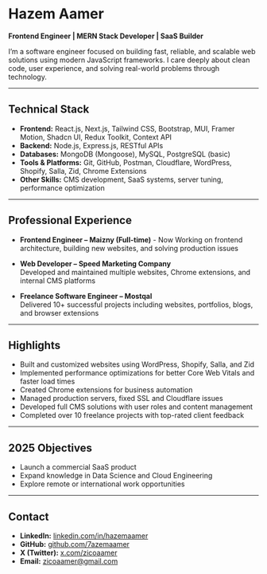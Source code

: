 # Hazem Aamer

**Frontend Engineer | MERN Stack Developer | SaaS Builder**

I’m a software engineer focused on building fast, reliable, and scalable web solutions using modern JavaScript frameworks. I care deeply about clean code, user experience, and solving real-world problems through technology.

---

## Technical Stack

- **Frontend:** React.js, Next.js, Tailwind CSS, Bootstrap, MUI, Framer Motion, Shadcn UI, Redux Toolkit, Context API  
- **Backend:** Node.js, Express.js, RESTful APIs  
- **Databases:** MongoDB (Mongoose), MySQL, PostgreSQL (basic)  
- **Tools & Platforms:** Git, GitHub, Postman, Cloudflare, WordPress, Shopify, Salla, Zid, Chrome Extensions  
- **Other Skills:** CMS development, SaaS systems, server tuning, performance optimization

---

## Professional Experience

- **Frontend Engineer – Maizny (Full-time)** - Now 
  Working on frontend architecture, building new websites, and solving production issues

- **Web Developer – Speed Marketing Company**  
  Developed and maintained multiple websites, Chrome extensions, and internal CMS platforms

- **Freelance Software Engineer – Mostqal**  
  Delivered 10+ successful projects including websites, portfolios, blogs, and browser extensions

---

## Highlights

- Built and customized websites using WordPress, Shopify, Salla, and Zid  
- Implemented performance optimizations for better Core Web Vitals and faster load times  
- Created Chrome extensions for business automation  
- Managed production servers, fixed SSL and Cloudflare issues  
- Developed full CMS solutions with user roles and content management  
- Completed over 10 freelance projects with top-rated client feedback

---

## 2025 Objectives

- Launch a commercial SaaS product  
- Expand knowledge in Data Science and Cloud Engineering  
- Explore remote or international work opportunities

---

## Contact

- **LinkedIn:** [linkedin.com/in/hazemaamer](https://www.linkedin.com/in/hazemaamer)  
- **GitHub:** [github.com/7azemaamer](https://github.com/7azemaamer)  
- **X (Twitter):** [x.com/zicoaamer](https://x.com/zicoaamer)  
- **Email:** zicoaamer@gmail.com
